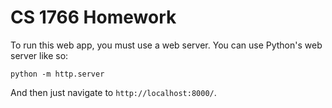 # CS 1766 Homework

To run this web app, you must use a web server. You can use Python's web server like so:

```
python -m http.server
```

And then just navigate to ```http://localhost:8000/```.
